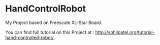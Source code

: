 HandControlRobot
================

My Project based on Freescale XL-Star Board.

You can find full tutorial on this Project at : 
http://sohilpatel.org/tutorial-hand-controlled-robot/
